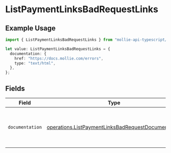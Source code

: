 # ListPaymentLinksBadRequestLinks

## Example Usage

```typescript
import { ListPaymentLinksBadRequestLinks } from "mollie-api-typescript/models/operations";

let value: ListPaymentLinksBadRequestLinks = {
  documentation: {
    href: "https://docs.mollie.com/errors",
    type: "text/html",
  },
};
```

## Fields

| Field                                                                                                                    | Type                                                                                                                     | Required                                                                                                                 | Description                                                                                                              |
| ------------------------------------------------------------------------------------------------------------------------ | ------------------------------------------------------------------------------------------------------------------------ | ------------------------------------------------------------------------------------------------------------------------ | ------------------------------------------------------------------------------------------------------------------------ |
| `documentation`                                                                                                          | [operations.ListPaymentLinksBadRequestDocumentation](../../models/operations/listpaymentlinksbadrequestdocumentation.md) | :heavy_check_mark:                                                                                                       | The URL to the generic Mollie API error handling guide.                                                                  |